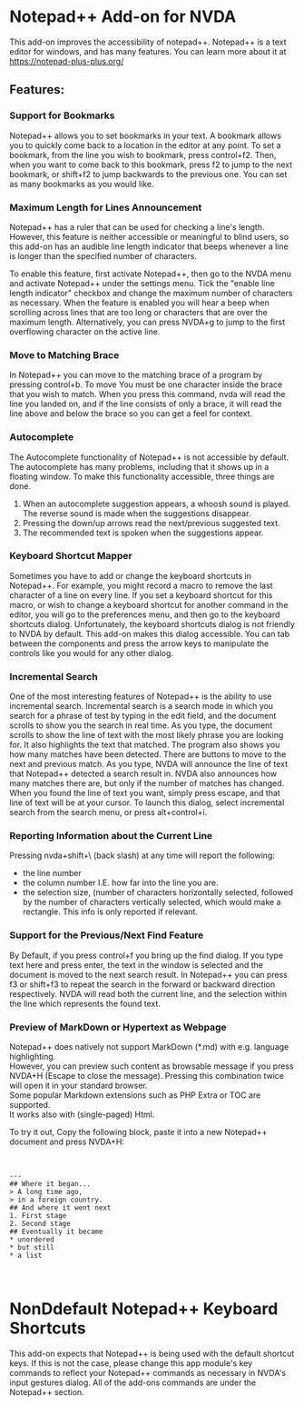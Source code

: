 # Notepad++ Add-on for NVDA #

This add-on improves the accessibility of notepad++. Notepad++ is a text editor for windows, and has many features. You can learn more about  it at <https://notepad-plus-plus.org/>

## Features:

### Support for Bookmarks

Notepad++ allows you to set bookmarks in your text.
A bookmark allows you to quickly come back to a location in the editor at any point.
To set a bookmark, from the line you wish to bookmark, press control+f2.
Then,  when you want to come back to this bookmark, press f2 to jump to the next  bookmark, or shift+f2 to jump backwards to the previous one.
You can set as many bookmarks as you would like.

### Maximum Length for Lines Announcement

Notepad++ has a ruler that can be used for checking a line's length. However, this feature
is neither accessible or meaningful to blind users, so this add-on has an audible line length
indicator that beeps whenever a line is longer than the specified number of characters.

To enable this feature, first activate Notepad++, then go to the NVDA menu and activate Notepad++
under the settings menu. Tick the "enable line length indicator" checkbox and change the maximum
number of characters as necessary. When the feature is enabled you will hear a beep when scrolling
across lines that are too long or characters that are over the maximum length. Alternatively, you
can press NVDA+g to jump to the first overflowing character on the active line.

### Move to Matching Brace

In Notepad++ you can move to the matching brace of a program by pressing control+b. 
To move You must be one character inside the  brace that you wish to match.
When you press this command, nvda will read the line you landed on, and if the line consists of only a brace, it will read the line above and below the brace so you can get a feel for context.

### Autocomplete

The Autocomplete functionality of Notepad++ is not accessible by default. The autocomplete has many problems, including that it shows up in a floating window. To make this functionality accessible, three things are done. 

1. When an autocomplete suggestion appears, a whoosh sound is played. The reverse sound is made when the suggestions disappear.
2. Pressing the down/up arrows read the next/previous suggested text. 
3. The recommended text is spoken when the suggestions appear.

### Keyboard Shortcut Mapper

Sometimes you have to add or change the keyboard shortcuts in Notepad++. 
For example, you might record a macro to remove the last character of a line on every line.
If you set a keyboard shortcut for this macro, or wish to change a keyboard shortcut for another command in the editor, you will go to the preferences menu, and then go to the keyboard shortcuts dialog.
Unfortunately, the keyboard shortcuts dialog is not friendly to NVDA by default. This add-on makes this dialog accessible. You can tab between the components and press the arrow keys to manipulate the controls like you would for any other dialog.

### Incremental Search

One of the most interesting features of Notepad++ is the ability to use incremental search. 
Incremental search is a search mode in which you search for a phrase of test by typing in the edit field, and the document scrolls to show you the search in real time. 
As you type, the document scrolls to show the line of text with the most likely phrase you are looking for. It also highlights the text that matched.
The program also shows you how many matches have been detected. There are buttons to move to the next and previous match.
As you type, NVDA will announce the line of text that Notepad++ detected a search result in. NVDA also announces how many matches there are, but only if the number of matches has changed. 
When you found the line of text you want, simply press escape, and that line of text will be at your cursor.
To launch this dialog, select incremental search from the search menu, or press alt+control+i.

### Reporting Information about the  Current Line

Pressing nvda+shift+\ (back slash) at any time will report the following:

* the line number
* the column number I.E. how far into the line you are.
* the selection size, (number of characters horizontally selected, followed by  the number of characters vertically selected, which would make a rectangle. This info is only reported if relevant.

### Support for the Previous/Next Find Feature

By Default, if you press control+f you bring up the find dialog. 
If you type text here and press enter, the text in the window is selected and the document is moved to the next search result. 
In Notepad++ you can press f3 or shift+f3 to repeat the search in the forward or backward direction respectively. 
NVDA will read both the current line, and the selection within the line which represents the found text.

### Preview of MarkDown or Hypertext as Webpage

Notepad++ does natively not support MarkDown (*.md) with e.g. language highlighting.   
However, you can preview such content as browsable message if you press NVDA+H (Escape to close the message). 
Pressing this combination twice will open it in your standard browser.  
Some popular Markdown extensions such as PHP Extra or TOC are supported.  
It works also with (single-paged) Html. 

To try it out, Copy the following block, paste it into a new Notepad++ document and press NVDA+H:

<br>

    ---
    ## Where it began...  
    > A long time ago,  
    > in a foreign country.  
    ## And where it went next  
    1. First stage  
    2. Second stage  
    ## Eventually it became  
    * unordered  
    * but still  
    * a list  

<br>

# NonDdefault Notepad++ Keyboard Shortcuts

This add-on expects that Notepad++ is being used with the default shortcut keys. 
If this is not the case, please change this app module's key commands to reflect your Notepad++ commands as necessary in NVDA's input gestures dialog.
All of the add-ons commands are under the Notepad++ section.
